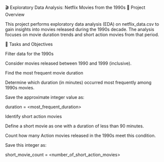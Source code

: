 🎬 Exploratory Data Analysis: Netflix Movies from the 1990s
📄 Project Overview

This project performs exploratory data analysis (EDA) on netflix_data.csv to gain insights into movies released during the 1990s decade.
The analysis focuses on movie duration trends and short action movies from that period.

🧩 Tasks and Objectives

Filter data for the 1990s

Consider movies released between 1990 and 1999 (inclusive).

Find the most frequent movie duration

Determine which duration (in minutes) occurred most frequently among 1990s movies.

Save the approximate integer value as:

duration = <most_frequent_duration>


Identify short action movies

Define a short movie as one with a duration of less than 90 minutes.

Count how many Action movies released in the 1990s meet this condition.

Save this integer as:

short_movie_count = <number_of_short_action_movies>
